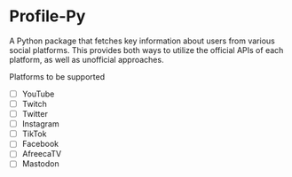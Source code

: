 # Profile-Py
A Python package that fetches key information about users from various social platforms.
This provides both ways to utilize the official APIs of each platform, as well as unofficial approaches.

Platforms to be supported
- [ ] YouTube
- [ ] Twitch
- [ ] Twitter
- [ ] Instagram
- [ ] TikTok
- [ ] Facebook
- [ ] AfreecaTV
- [ ] Mastodon
